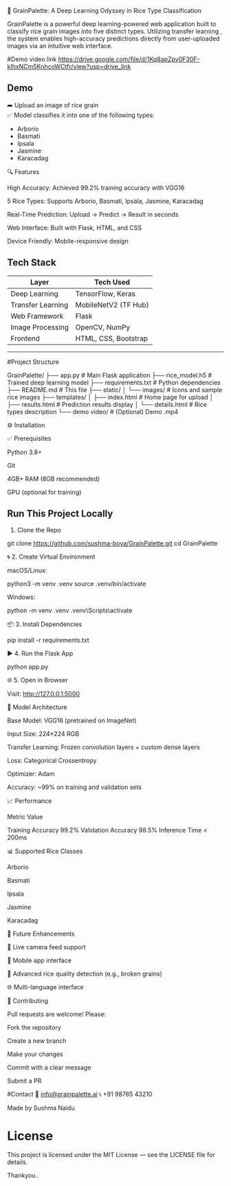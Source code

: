 🌾 GrainPalette: A Deep Learning Odyssey in Rice Type Classification

GrainPalette is a powerful deep learning-powered web application built to classify rice grain images into five distinct types. Utilizing transfer learning , the system enables high-accuracy predictions directly from user-uploaded images via an intuitive web interface.

#Demo video link
https://drive.google.com/file/d/1Kq8apZpv0F30F-kIhxNCm5KnhcoWCtfr/view?usp=drive_link
## Demo

➡️ Upload an image of rice grain  
✅ Model classifies it into one of the following types:

- Arborio
- Basmati
- Ipsala
- Jasmine
- Karacadag



🔍 Features

High Accuracy: Achieved 99.2% training accuracy with VGG16

5 Rice Types: Supports Arborio, Basmati, Ipsala, Jasmine, Karacadag

Real-Time Prediction: Upload → Predict → Result in seconds

Web Interface: Built with Flask, HTML, and CSS

Device Friendly: Mobile-responsive design


## Tech Stack

| Layer             | Tech Used              |
|------------------|------------------------|
| Deep Learning    | TensorFlow, Keras      |
| Transfer Learning| MobileNetV2 (TF Hub)   |
| Web Framework    | Flask                  |
| Image Processing | OpenCV, NumPy          |
| Frontend         | HTML, CSS, Bootstrap   |

---

#Project Structure


GrainPalette/
├── app.py                     # Main Flask application
├── rice_model.h5       # Trained deep learning model
├── requirements.txt          # Python dependencies
├── README.md                 # This file
├── static/
│   └── images/               # Icons and sample rice images
├── templates/
│   ├── index.html            # Home page for upload
│   ├── results.html          # Prediction results display
│   └── details.html          # Rice types description
└── demo video/               # (Optional) Demo .mp4



⚙ Installation

✅ Prerequisites

Python 3.8+

Git

4GB+ RAM (8GB recommended)

GPU (optional for training)


##  Run This Project Locally

1. Clone the Repo

git clone https://github.com/sushma-boya/GrainPalette.git
cd GrainPalette

🌀 2. Create Virtual Environment

macOS/Linux:

python3 -m venv .venv
source .venv/bin/activate

Windows:

python -m venv .venv
.venv\Scripts\activate

📦 3. Install Dependencies

pip install -r requirements.txt

▶ 4. Run the Flask App

  python app.py

🌐 5. Open in Browser

Visit: http://127.0.0.1:5000




🧠 Model Architecture

Base Model: VGG16 (pretrained on ImageNet)

Input Size: 224×224 RGB

Transfer Learning: Frozen convolution layers + custom dense layers

Loss: Categorical Crossentropy

Optimizer: Adam

Accuracy: ~99% on training and validation sets


📈 Performance

Metric	Value

Training Accuracy	99.2%
Validation Accuracy	98.5%
Inference Time	< 200ms


📊 Supported Rice Classes

Arborio

Basmati

Ipsala

Jasmine

Karacadag


🚀 Future Enhancements

🎥 Live camera feed support

📱 Mobile app interface

🧠 Advanced rice quality detection (e.g., broken grains)

🌐 Multi-language interface


🤝 Contributing

Pull requests are welcome! Please:

Fork the repository

Create a new branch

Make your changes

Commit with a clear message

Submit a PR


#Contact
📧 info@grainpalette.ai
📞 +91 98765 43210

Made by Sushma Naidu

# License
This project is licensed under the MIT License — see the LICENSE file for details.

Thankyou..
